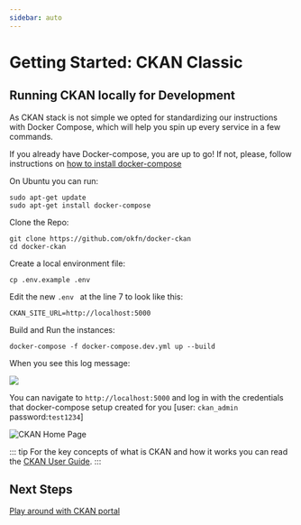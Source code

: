 ```yaml
---
sidebar: auto
---
```


Getting Started: CKAN Classic
=============================

## Running CKAN locally for Development

As CKAN stack is not simple we opted for standardizing our instructions with Docker Compose, which will help you spin up every service in a few commands.

If you already have Docker-compose, you are up to go! If not, please, follow instructions on [how to install docker-compose](https://docs.docker.com/compose/install/)

On Ubuntu you can run:

```
sudo apt-get update
sudo apt-get install docker-compose
```

Clone the Repo:

```
git clone https://github.com/okfn/docker-ckan
cd docker-ckan
```

Create a local environment file:

```
cp .env.example .env
```

Edit the new `.env ` at the line 7 to look like this:

```
CKAN_SITE_URL=http://localhost:5000
```


Build and Run the instances:

```
docker-compose -f docker-compose.dev.yml up --build
```

When you see this log message:

![](https://i.imgur.com/WUIiNRt.png)

You can navigate to `http://localhost:5000` and log in with the credentials that docker-compose setup created for you [user: `ckan_admin` password:`test1234`]

![CKAN Home Page](https://i.imgur.com/T5LWo8A.png)

::: tip
For the key concepts of what is CKAN and how it works you can read the [CKAN User Guide](https://docs.ckan.org/en/2.8/user-guide.html).
:::

## Next Steps

[Play around with CKAN portal](/ckan/play-around)
